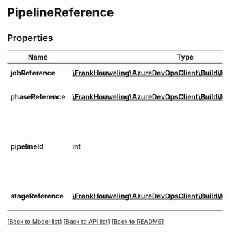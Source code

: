 # PipelineReference

## Properties
Name | Type | Description | Notes
------------ | ------------- | ------------- | -------------
**jobReference** | [**\FrankHouweling\AzureDevOpsClient\Build\Model\JobReference**](JobReference.md) | Reference of the job | [optional] 
**phaseReference** | [**\FrankHouweling\AzureDevOpsClient\Build\Model\PhaseReference**](PhaseReference.md) | Reference of the phase. | [optional] 
**pipelineId** | **int** | Reference of the pipeline with which this pipeline instance is related. | [optional] 
**stageReference** | [**\FrankHouweling\AzureDevOpsClient\Build\Model\StageReference**](StageReference.md) | Reference of the stage. | [optional] 

[[Back to Model list]](../README.md#documentation-for-models) [[Back to API list]](../README.md#documentation-for-api-endpoints) [[Back to README]](../README.md)


